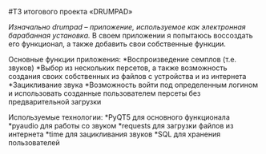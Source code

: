 #ТЗ итогового проекта «DRUMPAD»

_Изначально drumpad – приложение, используемое как электронная барабанная установка._ В своем приложении я попытаюсь воссоздать его функционал, а также добавить свои собственные функции.

Основные функции приложения:
*Воспроизведение семплов (т.е. звуков)
*Выбор из нескольких персетов, а также возможность создания своих собственных из файлов с устройства и из интернета
*Зацикливание звука
*Возможность войти под определенным логином и использовать созданные пользователем персеты без предварительной загрузки

Используемые технологии:
*PyQT5 для основного функционала
*pyaudio для работы со звуком
*requests для загрузки файлов из интернета
*time для зацикливания звуков
*SQL для хранения пользователей
